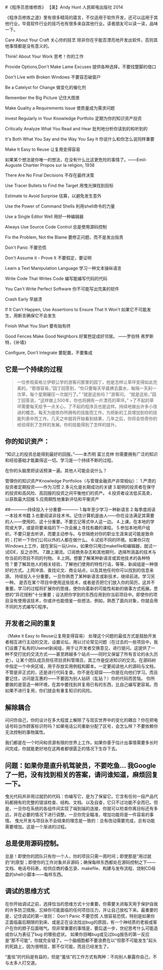#《程序员思维修炼》
【美】Andy Hunt 人民邮电出版社 2014

《程序员修炼之道》里有很多精简的箴言，不仅适用于软件开发，还可以运用于其他行业，毕竟软件行业的技巧也有很多来自其他行业。读者朋友可以读一读，品味一下。


Care About Your Craft
关心你的技艺
除非你在乎能否漂亮地开发出软件，否则其他事情都是没有意义的。

Think! About Your Work
思考！你的工作

Provide Options,Don't Make Lame Excuses
提供各种选择，不要找蹩脚的借口

Don't Live with Broken Windows
不要容忍破窗户

Be a Catelyst for Change
做变化的催化剂

Remember the Big Picture
记住大图景

Make Quality a Requirements Issue
使质量成为需求问题

Invest Regularly in Your Knowledge Portfolio
定期为你的知识资产投资

Critically Analyze What You Read and Hear
批判地分析你读到的和听到的

It's Both What You Say and the Way You Say It
你说什么和你怎么说同样重要

Make It Easy to Reuse
让复用变得容易

如果某个想法是你唯一的想法，在没有什么比这更危险的事情了。——Emil-Auguste Chartier Propos sur la religion, 1938

There Are No Final Decisions
不存在最终决策

Use Tracer Bullets to Find the Target
用曳光弹找到目标

Estimate to Avoid Surprise
估算，以避免发生意外

Use the Power of Command Shells
利用shell命令的力量

Use a Single Editor Well
用好一种编辑器

Always Use Source Code Control
总是使用源码控制

Fix the Problem, Not the Blame
要修正问题，而不是发出指责

Don't Panic
不要恐慌

Don't Assume it - Prove It
不要假定，要证明

Learn a Text Manipulation Language
学习一种文本操纵语言

Write Code That Writes Code
编写能编写代码的代码

You Can't Write Perfect Software
你不可能写出完美的软件

Crash Early
早崩溃

If It Can't Happen, Use Assertions to Ensure That It Won't 
如果它不可能发生，用断言确保它不会发生

Finish What You Start
要有始有终

Good Fences Make Good Neighbors
好篱笆促成好邻居。   ——罗伯特 弗罗斯特，《补墙》

Configure, Don't Integrate
要配置，不要集成


## 它是一个持续的过程

>一位参观英格兰伊顿公学的游客问那里的园丁，他是怎样让草坪变得如此完美的。“那很容易，”园丁回答到，“你只要每天早晨拂去露水，每隔一天刹一次草，每个星期碾压一次就行了。”
>“就是这些吗？”游客问。
>“就是这些，”园丁回答说，“这样做上500年，你也将拥有一片漂亮的草坪。” >了不起的草坪需要每天给予一点关心，了不起的程序员也是这样。持续地做出许多小改进的概念。每天为提炼你所拥有的技能而工作，为把新的工具增加到你的技能列表中而工作。几天之中就将开始看到结果，几年之后，你将会惊奇你的经验得到了怎样的发展。你的技能得到了怎样的提升。

## 你的知识资产：
“知识上的投资总能得到最好的回报。”——本杰明 富兰克林
你需要拥有广泛的知识和经验基础才能赢得这一切。学习是一个持续不断的过程。

在你的头脑里把谈话预演一遍。其他人可能会说什么？

管理你的知识资产Knowledge Portfolios（与管理金融资产非常相似）：
1.严肃的投资者定期投资——作为习惯
2.多元化是长期成功的关键
3.聪明的投资者在保守的投资和高风险、高回报的投资之间平衡他们的资产。
4.投资者设法低买高卖，以获取最大回报
5.应周期性地重新评估和平衡资产

##————持续投入十分重要————
1.每年至少学习一种新语言
2.每季度阅读一本技术书籍
3.也要阅读非技术书。记住计算机是由人——你在设法满足其需要的人——使用的，这十分重要。不要忘记等式中人这一边。
4.上课。在本地的学院或大学，或是将要来临的下一次会展上寻找有趣的课程。
5.参加本地用户组织。不要只是去听讲，而要主动参与。与世隔绝对你的职业生涯来说可能是致命的；打听一下你们公司以外的人都在做什么。
6.试验不同的环境。如果你只在Windows上工作，就在家玩一玩Uniix，如果你只用过makefile和编辑器，就试一试IDE，反之亦然。
7.跟上潮流。订阅商务杂志和其他期刊，选择所涵盖的技术与你当前的项目不同的刊物。
8.上网。想要了解某种新语言或其他技术的各种特性？要了解其他人的相关经验，了解他们使用的特性行话，等等，新闻组是一种很好的方式。上网冲浪、查找论文、商业站点，以及其他任何你可以找到的信息来源。
持续投入十分重要。一旦你熟悉了某种新语言或新技术，继续前进。学习另一种。
是否在某个项目中使用这些技术，或者是否把它们放入你的简历，这并不重要。学习的过程将扩展你的思维，使你向着新的可能性和新的做事方式拓展。思想的“异花授粉”十分重要；设法把你学到的东西应用到你当前项目中。即使你的项目没有使用该技术，你或许也能借鉴一些想法、例如，熟悉了面向对象，你就会用不同的方式编写C程序。


## 开发者之间的重复
（Make it Easy to Reuse让复用变得容易）
处理这个问题的最佳方式是鼓励开发者相互进行主动的交流，设置论坛，用以讨论常见问题（在过去的一些项目中，我们设置了私有的Usenet新闻组，用于让开发者交换意见，进行提问。这提供了一种不受打扰的交流方式——甚至跨越多个站点——同时又保留了所有言论的永久历史）。让某个团队成员担任项目资料管理员，其工作是促进知识的交流。在源码树中指定一个中央区域，用于存放实用例程和脚本。一定要阅读他人的源码与文档，不管是非正式的，还是进行代码复查。你不是在窥探——你是在向他们学习。而且要记住，访问是互惠的——不要因为别人钻研（乱钻？）你的代码而苦恼。
你所要做的是营造一种环境，在其中要找到并复用已有的东西，比自己编写更容易。而如果不进行复用，你们就会有重复知识的风险。


## 解除耦合
问问你自己，你的设计在多大程度上解除了与现实世界中的变化的耦合？你在把电话号码当作顾客标识符吗？如果电话公司重新分配了区号，会怎么样？不要依赖你无法控制的事物属性。

我们都是在一个时间和资源有限的世界上工作。如果你善于估计出事情需要多长时间完成，你就能更好地在这两者都很匮乏的情况下生存下去。

## 问题：如果你是直升机驾驶员，不要吃鱼...  我Google了一把，没有找到相关的答案，请问谁知道，麻烦回复一下。

曳光代码并非用过就扔的代码：你编写它，是为了保留它。它含有任何一段产品代码都拥有的完整的错误检查、结构、文档、以及自查，它只不过功能不全而已。但是，一旦你在系统的各组件间实现了端到端的连接，你就可以检查你离目标还有多远，并在必要的情况下进行调整。一旦你完全瞄准，增加功能将是一件容易的事情。
曳光开发与项目永不会结束的理念是一致的：总有改动需要完成，总有功能需要增加。这是一个渐进的过程。

## 总是使用源码控制。
总是！即使你的团队只有你一个人，你的项目只需一周时间；即使那是“用过就扔”的原型；即使你的工作对象并非源码；确保每样东西都处在源码控制之下——文档、电话号码表，给供应商的备忘录、makefile、构建与发布流程、烧制CD母盘的shell小脚本——每样东西。

## 调试的思维方式
在你开始调试之前，选择恰当的思维方式十分重要。你需要关闭每天用于保护自我的许多防卫措施，忘掉你可能面临的任何项目压力，并让自己放松下来。最重要的是，记住调试的第一准则：
Don't Panic  不要恐慌
人很容易恐慌，特别是如果你正面临最后期限的到来、或是正在设法找出bug的原因，有一个神经质的老板或客户在你的脖子后面喘气。但非常重要的事情是，要后退一步，世纪思考什么可能造成你认为表征了bug 的哪些症状。
如果你目睹bug或见过bug报告的第一反应是“那不可能”，你就完全错了。一个脑细胞都不要浪费在以“但那不可能发生”起头的死路上，因为很明显，那不仅可能，而且已经发生了。

“羞怯”的代码是有益的，但是“羞怯”的工作方式有两种：不向别人暴露你自己，不与太多人打交道。
